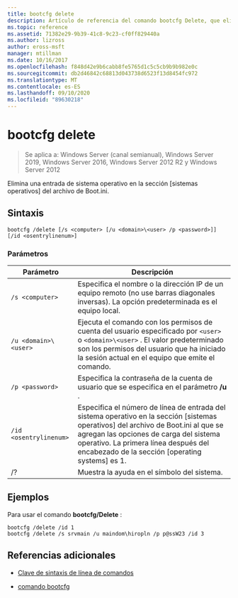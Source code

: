```yaml
---
title: bootcfg delete
description: Artículo de referencia del comando bootcfg Delete, que elimina una entrada del sistema operativo en la sección sistemas operativos del archivo Boot.ini.
ms.topic: reference
ms.assetid: 71382e29-9b39-41c8-9c23-cf0ff829440a
ms.author: lizross
author: eross-msft
manager: mtillman
ms.date: 10/16/2017
ms.openlocfilehash: f848d42e9b6cabb8fe5765d1c5c5cb9b9b982e0c
ms.sourcegitcommit: db2d46842c68813d043738d6523f13d8454fc972
ms.translationtype: MT
ms.contentlocale: es-ES
ms.lasthandoff: 09/10/2020
ms.locfileid: "89630218"
---
```

# <a name="bootcfg-delete"></a>bootcfg delete

> Se aplica a: Windows Server (canal semianual), Windows Server 2019, Windows Server 2016, Windows Server 2012 R2 y Windows Server 2012

Elimina una entrada de sistema operativo en la sección [sistemas operativos] del archivo de Boot.ini.

## <a name="syntax"></a>Sintaxis

```
bootcfg /delete [/s <computer> [/u <domain>\<user> /p <password>]] [/id <osentrylinenum>]
```

### <a name="parameters"></a>Parámetros

| Parámetro | Descripción |
| --------- | ----------- |
| `/s <computer>` | Especifica el nombre o la dirección IP de un equipo remoto (no use barras diagonales inversas). La opción predeterminada es el equipo local. |
| `/u <domain>\<user>`  | Ejecuta el comando con los permisos de cuenta del usuario especificado por `<user>` o `<domain>\<user>` . El valor predeterminado son los permisos del usuario que ha iniciado la sesión actual en el equipo que emite el comando. |
| `/p <password>` | Especifica la contraseña de la cuenta de usuario que se especifica en el parámetro **/u** . |
| `/id <osentrylinenum>` | Especifica el número de línea de entrada del sistema operativo en la sección [sistemas operativos] del archivo de Boot.ini al que se agregan las opciones de carga del sistema operativo. La primera línea después del encabezado de la sección [operating systems] es 1. |
| /? | Muestra la ayuda en el símbolo del sistema. |

## <a name="examples"></a>Ejemplos

Para usar el comando **bootcfg/Delete** :

```
bootcfg /delete /id 1
bootcfg /delete /s srvmain /u maindom\hiropln /p p@ssW23 /id 3
```

## <a name="additional-references"></a>Referencias adicionales

- [Clave de sintaxis de línea de comandos](command-line-syntax-key.md)

- [comando bootcfg](bootcfg.md)
